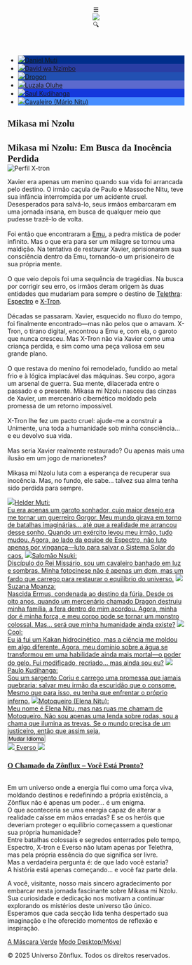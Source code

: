 <!--DOCTYPE html-->
<html lang="pt-br">
<head>
  <meta charset="UTF-8">
  <meta name="viewport" content="width=device-width, initial-scale=1.0">
  <title>Mikasa mi Nzolu</title>
  <style>
    /* Reset básico e estilos globais */
* {
  margin: 0;
  padding: 0;
  box-sizing: border-box;
}

body {
  background-color: #FFF;       /* Preto (40%) */
  color: #000;               /* Dourado (10%) para textos */
  font-family: Cambria, Cochin, Georgia, Times, 'Times New Roman', serif;
}

.menu-icon {
  width: 35px;
  height: 35px;
  border: 1px solid #00C2FF;
  border-radius: 50%;
  margin-right: 10px;
}
h1, h2, h3 {
  font-family: 'Times New Roman', Times, serif;
}

/* Cabeçalho */
header {
  display: flex;
  justify-content: space-between;
  align-items: center;
  background-color: #0000FF;    /* Vermelho (40%) */
  padding: 10px 20px;
}

header .icon {
  font-size: 24px;
  cursor: pointer;
  color: #FFF;
}

header .logo {
  width: 50px;
  height: 50px;
  border: 1px solid #00C2FF;
  border-radius: 30%;
}

/* Menu de Navegação */
#nav-menu {
  position: fixed;
  top: 0;
  left: -75%;
  width: 75%;
  height: 100%;
  background-color: #3D8BE561;    /* Verde (10%) */
  transition: left 0.3s ease;
  z-index: 1000;
  overflow-y: auto;
}

@media (min-width: 768px) {
  #nav-menu {
    width: 30%;
    left: -30%;
  }
}

#nav-menu ul {
  list-style: none;
  padding: 0;
  margin: 0;
}

#nav-menu ul li {
  padding: 15px;
}

#nav-menu ul li a {
  text-decoration: none;
  color: #FFF;
  font-size: 18px;
  display: flex;
  align-items: center;
  margin-right: 10px;
}

/* Conteúdo Principal */
main {
  padding: 0px;
}

/* Seção 1: Título */
#secao1 {
  text-align: center;
  padding: 40px 0;
  background-color: #FFF;
}

/* Seção 2: Subtítulo, Imagem e Texto */
#secao2 {
  background-color: #E5E9F1;  /* Fundo diferenciado */
  padding: 0px;
  margin: 0px;
  overflow: auto;
}

#secao2 .conteudo-sec2 h2 {
  text-align: left;
  color: #000;
  margin-bottom: 10px;
}

#secao2 .imagem-esquerda {
  float: left;
  margin-right: 20px;
}

#secao2 .imagem-esquerda img {
  width: 100px;
  height: 100px;
  border-radius: 50%;   /* Cantos arredondados */
}

#secao2 p {
  text-align: justify;
  color: #000;
}
#secao2 a {
  color: #000;
}

/* Seção 3: Links, Botão de Idioma e Link em Barra */
#secao3 {
  background-color: #FFF;  /* Fundo diferenciado */
  padding: 0px;
  margin: 0px;
}

#secao3 .links a {
  display: inline-block;
  margin: 5px;
  padding: 10px;
  background-color: #E5E9F1;
  color: #000;
  text-decoration: none;
  border-radius: 5px;
}

#secao3 button#btn-idioma {
  display: block;
  margin: 20px 0;
  padding: 10px 20px;
  background-color: #0000FF;
  color: #FFF;
  border: none;
  border-radius: 5px;
  cursor: pointer;
}

#secao3 .barra-link a {
  display: flex;
  justify-content: space-between;
  align-items: center;
  background-color: #3D8BE561;
  padding: 10px;
  text-decoration: none;
  color: #000;
  margin: 0;
}

/* Rodapé */
footer {
  background-color: #0000FF;
  padding: 0px;
  color: #FFF;
  text-align: center;
  font-family: monospace;
}

footer .footer-sec1 {
  margin-bottom: 20px;
  text-align: left;
}

footer .footer-sec2 a {
  color: #FFF;
  margin-right: 20px;
}

footer .footer-sec2 a#toggle-mode {
  cursor: pointer;
}

/* Exemplo de estilo para modo móvel (toggle via JavaScript) */
body.mobile-mode {
  /* Ajustes para simular um modo móvel – adicione regras conforme necessário */
  font-size: 6px;
}

  </style>
</head>
<body>
<!-- Cabeçalho -->
<header>
  <!-- Ícone menu hambúrguer à esquerda -->
  <div id="menu-icon" class="icon" onclick="toggleMenu(event)">&#9776;</div>
  <!-- Logo central -->
  <div><img class="logo" src="playlistCropperBoomPlayer.jpg"></div>
  <!-- Ícone de pesquisa à direita -->
  <div id="search-icon" class="icon" onclick="openSearch()">&#128269;</div>
</header>
<!-- Menu de Navegação (abre da esquerda) -->
<nav id="nav-menu">
  <ul>
    <li class="menu-item" style="background-color: #002E8B;"><a href="#"><span><img class="menu-icon" src="6f7a2b08-561d-4dd4-8bc3-7e88be028e5c.jpeg"></span>Daniel Muti</a></li>
    <li class="menu-item" style="background-color: #2A3EA5;"><a href="#"><span><img class="menu-icon" src="4e4b87f2-2069-4550-a02e-73670d4e9f9b.jpeg"></span>David wa Nzimbo</a></li>
    <li class="menu-item" style="background-color: #2250B2;"><a href="#"><span><img class="menu-icon" src="b6f59dbf-3159-43ea-9c41-57c80ef8288d.jpeg"></span>Drogon</a></li>
    <li class="menu-item" style="background-color: #5C6ACD;"><a href="#"><span><img class="menu-icon" src="0a9a5dc3-ef54-4bf3-9228-13fedc05bff0.jpeg"></span>Luzala Oluhe</a></li>
    <li class="menu-item" style="background-color: #1438DC;"><a href="#"><span><img class="menu-icon" src="6cdf4a33-eb33-4a7a-9343-e45466deee94.jpeg"></span>Saul Kudihanga</a></li>
    <li class="menu-item" style="background-color: #478DFF;"><a href="#"><span><img class="menu-icon" src="f4ef64fb-8e47-4f9f-be89-25f1ef5d28ef.jpeg"></span>Cavaleiro (Mário Nitu)</a></li>
  </ul>
</nav>
<!-- Conteúdo Principal -->
<main>
  <!-- 1ª Seção: Título da Página -->
  <section id="secao1" class="secao">
    <h1>Mikasa mi Nzolu</h1>
  </section>
  <!-- 2ª Seção: Subtítulo, Imagem e Texto Justificado -->
  <section id="secao2" class="secao secao-diferente">
    <div class="conteudo-sec2">
      <h2>Mikasa mi Nzolu: Em Busca da Inocência Perdida</h2>
      <div class="imagem-esquerda">
        <!-- Imagem de perfil com cantos arredondados -->
        <img src="2ade9154-5486-47cf-9db6-a89fb0518e78.jpeg" alt="Perfil X-tron">
      </div>
      <p>Xavier era apenas um menino quando sua vida foi arrancada pelo destino. O irmão caçula de Paulo e Massoche Nitu, teve sua infância interrompida por um acidente cruel. Desesperados para salvá-lo, seus irmãos embarcaram em uma jornada insana, em busca de qualquer meio que pudesse trazê-lo de volta.<br /><br />Foi então que encontraram a <a href="https://zonflux070.github.io/Emu/">Emu</a>, a pedra mística de poder infinito. Mas o que era para ser um milagre se tornou uma maldição. Na tentativa de restaurar Xavier, aprisionaram sua consciência dentro da Emu, tornando-o um prisioneiro de sua própria mente.<br /><br />O que veio depois foi uma sequência de tragédias. Na busca por corrigir seu erro, os irmãos deram origem às duas entidades que mudariam para sempre o destino de <a href="https://zonflux070.github.io/Telethra/">Telethra</a>: <a href="https://zonflux070.github.io/Z-nflux---Espectro/">Espectro</a> e <a href="#">X-Tron</a>.<br /><br />Décadas se passaram. Xavier, esquecido no fluxo do tempo, foi finalmente encontrado—mas não pelos que o amavam. X-Tron, o tirano digital, encontrou a Emu e, com ela, o garoto que nunca cresceu. Mas X-Tron não via Xavier como uma criança perdida, e sim como uma peça valiosa em seu grande plano.<br /><br />O que restava do menino foi remodelado, fundido ao metal frio e à lógica implacável das máquinas. Seu corpo, agora um arsenal de guerra. Sua mente, dilacerada entre o passado e o presente. Mikasa mi Nzolu nasceu das cinzas de Xavier, um mercenário cibernético moldado pela promessa de um retorno impossível.<br /><br />X-Tron lhe fez um pacto cruel: ajude-me a construir a Unimente, una toda a humanidade sob minha consciência… e eu devolvo sua vida.<br /><br />Mas seria Xavier realmente restaurado? Ou apenas mais uma ilusão em um jogo de marionetes?<br /><br />Mikasa mi Nzolu luta com a esperança de recuperar sua inocência. Mas, no fundo, ele sabe… talvez sua alma tenha sido perdida para sempre.</p>
    </div>
  </section>
  <!-- 3ª Seção: 7 Links, Botão de Idioma e Link em Forma de Barra -->
  <section id="secao3" class="secao secao-diferente2">
    <div class="links">
      <a href="#"><span><img class="menu-icon" src="8ac701c2-fc0f-432c-8395-d8b0a5767049.jpeg"></span><u>Helder Muti:</u><br />Eu era apenas um garoto sonhador, cujo maior desejo era me tornar um guerreiro Gorgor. Meu mundo girava em torno de batalhas imaginárias… até que a realidade me arrancou desse sonho. Quando um exército levou meu irmão, tudo mudou. Agora, ao lado da equipe de Espectro, não luto apenas por vingança—luto para salvar o Sistema Solar do caos.</a>
      <a href="#"><span><img class="menu-icon" src="426b2b47-de96-4c17-9d1e-d09bb8ec99bf.jpeg"></span><u>Salomão Nsuki:</u><br />Discípulo do Rei Missário, sou um cavaleiro banhado em luz e sombras. Minha fotocinese não é apenas um dom, mas um fardo que carrego para restaurar o equilíbrio do universo.</a>
      <a href="#"><span><img class="menu-icon" src="02b178dc-36ff-4c57-8e5c-fef0e03166bc.jpeg"></span><u>Suzana Mpanza:</u><br />Nascida Ermus, condenada ao destino da fúria. Desde os oito anos, quando um mercenário chamado Dragon destruiu minha família, a fera dentro de mim acordou. Agora, minha dor é minha força, e meu corpo pode se tornar um monstro colossal. Mas… será que minha humanidade ainda existe?</a>
      <a href="#"><span><img class="menu-icon" src="370e23d1-39f6-4c6b-8483-57df40b593ad.jpeg"></span><u>Cool:</u><br />Eu já fui um Kakan hidrocinético, mas a ciência me moldou em algo diferente. Agora, meu domínio sobre a água se transformou em uma habilidade ainda mais mortal—o poder do gelo. Fui modificado, recriado… mas ainda sou eu?</a>
      <a href="#"><span><img class="menu-icon" src="258d6266-5979-449c-81a9-75c8a39232f5.jpeg"></span><u>Paulo Kudihanga:</u><br />Sou um sargento Coriu e carrego uma promessa que jamais quebraria: salvar meu irmão da escuridão que o consome. Mesmo que para isso, eu tenha que enfrentar o próprio inferno.</a>
      <a href="#"><span><img class="menu-icon" src="4d680ad6-1178-4121-b005-75f5a086c6d7.jpeg"></span><u>Motoqueiro (Elena Nitu):</u><br />Meu nome é Elena Nitu, mas nas ruas me chamam de Motoqueiro. Não sou apenas uma lenda sobre rodas, sou a chama que ilumina as trevas. Se o mundo precisa de um justiceiro, então que assim seja.</a>
    </div>
    <!-- Botão para mudar o idioma -->
    <button id="btn-idioma" onclick="changeLanguage()">Mudar Idioma</button>
    <!-- Link em forma de barra sem margens com dois ícones -->
    <div class="barra-link">
      <a href="https://zonflux070.github.io/Perfil-do-Espectro/">
        <span class="icon-esq"><img class="menu-icon" src="5b689d53-db1d-40a8-aff8-9033bfbb72f8.jpg"></span>
        <span class="texto-barra">Everso</span>
        <span class="icon-dir"><img class="menu-icon" src="5b689d53-db1d-40a8-aff8-9033bfbb72f8.jpg"></span>
        </a>
    </div>
  </section>
</main>
<!-- Rodapé -->
<footer>
  <!-- Rodapé 1: Curiosidades -->
  <div class="footer-sec1">
    <h3><u>O Chamado da Zônflux – Você Está Pronto?</u></h3><br />
    <p>Em um universo onde a energia flui como uma força viva, moldando destinos e redefinindo a própria existência, a Zônflux não é apenas um poder… é um enigma.<br />O que aconteceria se uma energia capaz de alterar a realidade caísse em mãos erradas? E se os heróis que deveriam proteger o equilíbrio começassem a questionar sua própria humanidade?<br />Entre batalhas colossais e segredos enterrados pelo tempo, Espectro, X-tron e Everso não lutam apenas por Telethra, mas pela própria essência do que significa ser livre.<br />Mas a verdadeira pergunta é: de que lado você estaria?<br />A história está apenas começando… e você faz parte dela.</p>
  </div>
  <!-- Rodapé 2: Link Normal e Toggle de Modo Desktop/Móvel -->
  <div class="footer-sec2">
    <p>A você, visitante, nosso mais sincero agradecimento por embarcar nesta jornada fascinante sobre Mikasa mi Nzolu. Sua curiosidade e dedicação nos motivam a continuar explorando os mistérios deste universo tão único. Esperamos que cada secção lida tenha despertado sua imaginação e lhe oferecido momentos de reflexão e inspiração.</p>
    <a href="#">A Máscara Verde</a>
    <a href="#" id="toggle-mode" onclick="toggleMode()">Modo Desktop/Móvel</a>
    <p>© 2025 Universo Zônflux. Todos os direitos reservados.</p>
  </div>
</footer>

  <script>
    // Função para alternar o menu de navegação
function toggleMenu(e) {
  // Impede que o clique no ícone propague e feche o menu imediatamente
  e.stopPropagation();
  const navMenu = document.getElementById('nav-menu');
  if (navMenu.style.left === "0px") {
    closeMenu();
  } else {
    openMenu();
  }
}

function openMenu() {
  const navMenu = document.getElementById('nav-menu');
  navMenu.style.left = "0px";
  // Adiciona ouvinte para cliques fora do menu
  document.addEventListener('click', closeMenuOnClickOutside);
}

function closeMenu() {
  const navMenu = document.getElementById('nav-menu');
  if (window.innerWidth >= 768) {
    navMenu.style.left = "-30%";
  } else {
    navMenu.style.left = "-75%";
  }
  document.removeEventListener('click', closeMenuOnClickOutside);
}

function closeMenuOnClickOutside(e) {
  const navMenu = document.getElementById('nav-menu');
  const menuIcon = document.getElementById('menu-icon');
  if (!navMenu.contains(e.target) && !menuIcon.contains(e.target)) {
    closeMenu();
  }
}

// Função para simular a abertura da barra de pesquisa
function openSearch() {
  alert("Abrir barra de pesquisa.");
}

// Função para mudar o idioma
function changeLanguage() {
  const languages = ['Português', 'English', 'Español', 'Français', '日本語'];
  const choice = prompt("Escolha o idioma:\n1 - Português\n2 - English\n3 - Español\n4 - Français\n5 - 日本語");
  const index = parseInt(choice) - 1;
  if (index >= 0 && index < languages.length) {
    alert("Idioma alterado para " + languages[index]);
    // Aqui você pode implementar a troca dos textos na página conforme o idioma selecionado.
  } else {
    alert("Opção inválida!");
  }
}

// Função para alternar o modo Desktop/Móvel
function toggleMode() {
  document.body.classList.toggle('mobile-mode');
  if (document.body.classList.contains('mobile-mode')) {
    alert("Modo Desktop ativado.");
  } else {
    alert("Modo Móvel ativado.");
  }
}
  </script>
</body>
</html>

